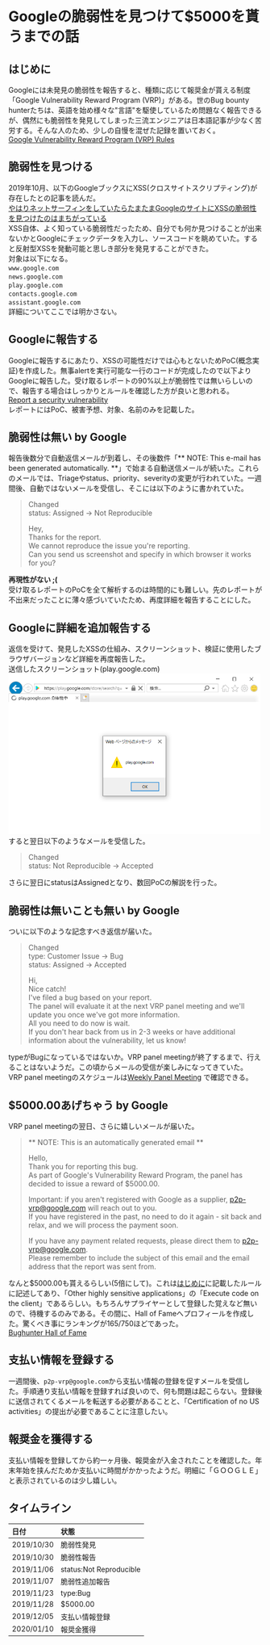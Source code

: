 # Googleの脆弱性を見つけて$5000を貰うまでの話

## はじめに
Googleには未発見の脆弱性を報告すると、種類に応じて報奨金が貰える制度「Google Vulnerability Reward Program (VRP)」がある。世のBug bounty hunterたちは、英語を始め様々な"言語"を駆使しているため問題なく報告できるが、偶然にも脆弱性を発見してしまった三流エンジニアは日本語記事が少なく苦労する。そんな人のため、少しの自慢を混ぜた記録を置いておく。  
[Google Vulnerability Reward Program (VRP) Rules](https://www.google.com/about/appsecurity/reward-program/)  

## 脆弱性を見つける
2019年10月、以下のGoogleブックスにXSS(クロスサイトスクリプティング)が存在したとの記事を読んだ。  
[やはりネットサーフィンをしていたらたまたまGoogleのサイトにXSSの脆弱性を見つけたのはまちがっている](http://nootropic.me/blog/blog/2016/09/20/%e3%82%84%e3%81%af%e3%82%8a%e3%83%8d%e3%83%83%e3%83%88%e3%82%b5%e3%83%bc%e3%83%95%e3%82%a3%e3%83%b3%e3%82%92%e3%81%97%e3%81%a6%e3%81%84%e3%81%9f%e3%82%89%e3%81%9f%e3%81%be%e3%81%9f%e3%81%begoogle/)  
XSS自体、よく知っている脆弱性だったため、自分でも何か見つけることが出来ないかとGoogleにチェックデータを入力し、ソースコードを眺めていた。すると反射型XSSを発動可能と思しき部分を発見することができた。  
対象は以下になる。  
`www.google.com`  
`news.google.com`  
`play.google.com`  
`contacts.google.com`  
`assistant.google.com`  
詳細についてここでは明かさない。  

## Googleに報告する
Googleに報告するにあたり、XSSの可能性だけでは心もとないためPoC(概念実証)を作成した。無事alertを実行可能な一行のコードが完成したので以下よりGoogleに報告した。受け取るレポートの90%以上が脆弱性では無いらしいので、報告する場合はしっかりとルールを確認した方が良いと思われる。  
[Report a security vulnerability](https://goo.gl/vulnz)  
レポートにはPoC、被害予想、対象、名前のみを記載した。  

## 脆弱性は無い by Google
報告後数分で自動返信メールが到着し、その後数件「** NOTE: This e-mail has been generated automatically. **」で始まる自動送信メールが続いた。これらのメールでは、Triageやstatus、priority、severityの変更が行われていた。一週間後、自動ではないメールを受信し、そこには以下のように書かれていた。  

>Changed  
>status:  Assigned  →  Not Reproducible  
>
>Hey,  
>Thanks for the report.  
>We cannot reproduce the issue you're reporting.  
>Can you send us screenshot and specify in which browser it works for you?  

**再現性がない ;(**  
受け取るレポートのPoCを全て解析するのは時間的にも難しい。先のレポートが不出来だったことに薄々感づいていたため、再度詳細を報告することにした。  

## Googleに詳細を追加報告する
返信を受けて、発見したXSSの仕組み、スクリーンショット、検証に使用したブラウザバージョンなど詳細を再度報告した。  
送信したスクリーンショット(play.google.com)  
<img src="screenshot.png" alt="screenshot" width="500">  
すると翌日以下のようなメールを受信した。  

>Changed  
>status:  Not Reproducible  →  Accepted  

さらに翌日にstatusはAssignedとなり、数回PoCの解説を行った。  

## 脆弱性は無いことも無い by Google
ついに以下のような記念すべき返信が届いた。  

>Changed  
>type:  Customer Issue  →  Bug  
>status:  Assigned  →  Accepted  
>
>Hi,  
>Nice catch!  
>I've filed a bug based on your report.  
>The panel will evaluate it at the next VRP panel meeting and we'll update you once we've got more information.  
>All you need to do now is wait.  
>If you don't hear back from us in 2-3 weeks or have additional information about the vulnerability, let us know!  

typeがBugになっているではないか。VRP panel meetingが終了するまで、行えることはないようだ。この頃からメールの受信が楽しみになってきていた。
VRP panel meetingのスケジュールは[Weekly Panel Meeting](https://sites.google.com/site/bughunteruniversity/behind-the-scenes/rewards-philosophy/weekly-panel-meeting)
で確認できる。  

## $5000.00あげちゃう by Google
VRP panel meetingの翌日、さらに嬉しいメールが届いた。  

>** NOTE: This is an automatically generated email **  
>
>Hello,  
>Thank you for reporting this bug.  
>As part of Google's Vulnerability Reward Program, the panel has decided to issue a reward of $5000.00.  
>
>Important: if you aren't registered with Google as a supplier, p2p-vrp@google.com will reach out to you.  
>If you have registered in the past, no need to do it again - sit back and relax, and we will process the payment soon.  
>
>If you have any payment related requests, please direct them to p2p-vrp@google.com.  
>Please remember to include the subject of this email and the email address that the report was sent from.  

なんと$5000.00も貰えるらしい(5倍にして)。これは[はじめに](#はじめに)に記載したルールに記述してあり、「Other highly sensitive applications」の「Execute code on the client」であるらしい。もちろんサプライヤーとして登録した覚えなど無いので、待機するのみである。その間に、Hall of Fameへプロフィールを作成した。驚くべき事にランキングが165/750ほどであった。  
[Bughunter Hall of Fame](https://bughunter.withgoogle.com/rank/hof)  

## 支払い情報を登録する
一週間後、`p2p-vrp@google.com`から支払い情報の登録を促すメールを受信した。手順通り支払い情報を登録すれば良いので、何も問題は起こらない。登録後に送信されてくるメールを転送する必要があることと、「Certification of no US activities」の提出が必要であることに注意したい。  

## 報奨金を獲得する
支払い情報を登録してから約一ヶ月後、報奨金が入金されたことを確認した。年末年始を挟んだためか支払いに時間がかかったようだ。明細に「ＧＯＯＧＬＥ」と表示されているのは少し嬉しい。  

## タイムライン
| 日付 | 状態 |
| :-- | :-- |
| 2019/10/30 | 脆弱性発見 |
| 2019/10/30 | 脆弱性報告 |
| 2019/11/06 | status:Not Reproducible |
| 2019/11/07 | 脆弱性追加報告 |
| 2019/11/23 | type:Bug |
| 2019/11/28 | $5000.00 |
| 2019/12/05 | 支払い情報登録 |
| 2020/01/10 | 報奨金獲得 |

